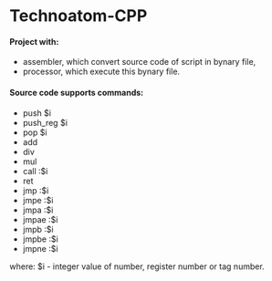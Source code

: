 # Technoatom-CPP
#### Project with:
- assembler, which convert source code of script in bynary file,
- processor, which execute this bynary file.


#### Source code supports commands:
- push $i
- push_reg $i
- pop $i
- add
- div
- mul
- call :$i
- ret
- jmp :$i
- jmpe :$i
- jmpa :$i
- jmpae :$i
- jmpb :$i
- jmpbe :$i
- jmpne :$i

where: $i - integer value of number, register number or tag number.

